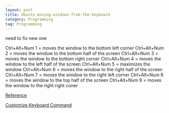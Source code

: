 ```yaml
---
layout: post
title: Ubuntu moving-windows-from-the-keyboard
category: Programming
tag: Programming
---
```


need to fix new one

Ctrl+Alt+Num 1 = moves the window to the bottom left corner
Ctrl+Alt+Num 2 = moves the window to the bottom half of the screen
Ctrl+Alt+Num 3 = moves the window to the bottom right corner
Ctrl+Alt+Num 4 = moves the window to the left half of the screen
Ctrl+Alt+Num 5 = maximizes the window
Ctrl+Alt+Num 6 = moves the window to the right half of the screen
Ctrl+Alt+Num 7 = moves the window to the right left corner
Ctrl+Alt+Num 8 = moves the window to the top half of the screen
Ctrl+Alt+Num 9 = moves the window to the right right coner


[Reference](https://askubuntu.com/questions/18243/moving-windows-from-the-keyboard)

[Customize Keyboard Command](https://brown.ezphp.net/entry/%EC%9A%B0%EB%B6%84%ED%88%AC-%EC%B0%BD-%EC%9D%B4%EB%8F%99-%EB%8B%A8%EC%B6%95%ED%82%A4)
